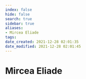 ```yaml
---
index: false
hide: false
search: true
sidebar: true
aliases:
- Mircea Eliade
tags:
date_created: 2021-12-28 02:01:35
date_modified: 2021-12-28 02:01:45
---
```


# Mircea Eliade
